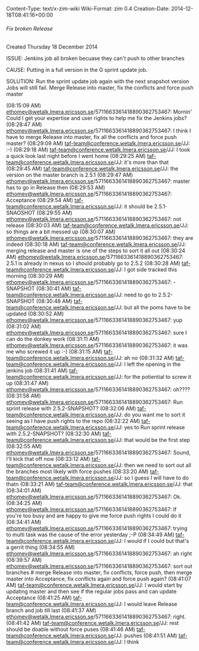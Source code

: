 Content-Type: text/x-zim-wiki
Wiki-Format: zim 0.4
Creation-Date: 2014-12-18T08:41:16+00:00

###### Fix broken Release ######
Created Thursday 18 December 2014

ISSUE:
Jenkins job all broken becuase they can't push to other branches

CAUSE:
Putting in a full version in the G sprint update job.

SOLUTION:
Run the sprint update job again with the next snapshot version
Jobs will still fail.
Merge Release into master, fix the conflicts and force push master


(08:15:09 AM) ethomev@wetalk.lmera.ericsson.se/5711663361418890362753467: Mornin' Could I get your expertise and user rights to help me fix the Jenkins jobs?
(08:28:47 AM) ethomev@wetalk.lmera.ericsson.se/5711663361418890362753467: I think I have to merge Release into master, fix all the conflicts and force push master?
(08:29:09 AM) taf-team@conference.wetalk.lmera.ericsson.se/JJ: :-)
(08:29:18 AM) taf-team@conference.wetalk.lmera.ericsson.se/JJ: I took a quick look last night before I went home
(08:29:25 AM) taf-team@conference.wetalk.lmera.ericsson.se/JJ: it's more than that
(08:29:45 AM) taf-team@conference.wetalk.lmera.ericsson.se/JJ: the version on the master branch is 2.5.1 
(08:29:47 AM) ethomev@wetalk.lmera.ericsson.se/5711663361418890362753467: master has to go in Release then
(08:29:53 AM) ethomev@wetalk.lmera.ericsson.se/5711663361418890362753467: Acceptance
(08:29:54 AM) taf-team@conference.wetalk.lmera.ericsson.se/JJ: it should be 2.5.1-SNAOSHOT
(08:29:55 AM) ethomev@wetalk.lmera.ericsson.se/5711663361418890362753467: not release
(08:30:03 AM) taf-team@conference.wetalk.lmera.ericsson.se/JJ: so things are a bit messed up
(08:30:07 AM) ethomev@wetalk.lmera.ericsson.se/5711663361418890362753467: they are indeed
(08:30:18 AM) taf-team@conference.wetalk.lmera.ericsson.se/JJ: merging release and master is one of the steps to sort it all out
(08:30:24 AM) ethomev@wetalk.lmera.ericsson.se/5711663361418890362753467: 2.5.1 is already in nexus so I should probably go to 2.5.2
(08:30:28 AM) taf-team@conference.wetalk.lmera.ericsson.se/JJ: I got side tracked this morning
(08:30:29 AM) ethomev@wetalk.lmera.ericsson.se/5711663361418890362753467: -SNAPSHOT
(08:30:41 AM) taf-team@conference.wetalk.lmera.ericsson.se/JJ: need to go to 2.5.2-SNAPSHOT
(08:30:48 AM) taf-team@conference.wetalk.lmera.ericsson.se/JJ: but all the poms have to be updated
(08:30:52 AM) ethomev@wetalk.lmera.ericsson.se/5711663361418890362753467: yup
(08:31:02 AM) ethomev@wetalk.lmera.ericsson.se/5711663361418890362753467: sure I can do the donkey work
(08:31:11 AM) ethomev@wetalk.lmera.ericsson.se/5711663361418890362753467: it was me who screwed it up :-)
(08:31:15 AM) taf-team@conference.wetalk.lmera.ericsson.se/JJ: ah no 
(08:31:32 AM) taf-team@conference.wetalk.lmera.ericsson.se/JJ: I left the opening in the jenkins job 
(08:31:41 AM) taf-team@conference.wetalk.lmera.ericsson.se/JJ: for the potiential to screw it up
(08:31:47 AM) ethomev@wetalk.lmera.ericsson.se/5711663361418890362753467: oh????
(08:31:58 AM) ethomev@wetalk.lmera.ericsson.se/5711663361418890362753467: Run sprint release with 2.5.2-SNAPSHOT?
(08:32:06 AM) taf-team@conference.wetalk.lmera.ericsson.se/JJ: do you want me to sort it seeing as I have push rights to the repo
(08:32:22 AM) taf-team@conference.wetalk.lmera.ericsson.se/JJ: yes to Run sprint release with 2.5.2-SNAPSHOT?
(08:32:30 AM) taf-team@conference.wetalk.lmera.ericsson.se/JJ: that would be the first step
(08:32:55 AM) ethomev@wetalk.lmera.ericsson.se/5711663361418890362753467: Sound, I'll kick that off now
(08:33:12 AM) taf-team@conference.wetalk.lmera.ericsson.se/JJ: then we need to sort out all the branches most likely with force pushes
(08:33:20 AM) taf-team@conference.wetalk.lmera.ericsson.se/JJ: so I guess I will have to do thatn
(08:33:21 AM) taf-team@conference.wetalk.lmera.ericsson.se/JJ: that
(08:34:01 AM) ethomev@wetalk.lmera.ericsson.se/5711663361418890362753467: Ok.
(08:34:25 AM) ethomev@wetalk.lmera.ericsson.se/5711663361418890362753467: If you're too busy and are happy to give me force push rights I could do it
(08:34:41 AM) ethomev@wetalk.lmera.ericsson.se/5711663361418890362753467: trying to multi task was the cause of the error yesterday ;-P
(08:34:49 AM) taf-team@conference.wetalk.lmera.ericsson.se/JJ: I would if I could but that's a gerrit thing
(08:34:55 AM) ethomev@wetalk.lmera.ericsson.se/5711663361418890362753467: ah right
(08:39:57 AM) ethomev@wetalk.lmera.ericsson.se/5711663361418890362753467: sort out branches # merge Release into master, fix conflicts, force push, then merge master into Acceptance, fix conflicts again and force push again?
(08:41:07 AM) taf-team@conference.wetalk.lmera.ericsson.se/JJ: I would start by updating master and then see if the regular jobs pass and can update Acceptance
(08:41:25 AM) taf-team@conference.wetalk.lmera.ericsson.se/JJ: I would leave Release branch and job till last
(08:41:37 AM) ethomev@wetalk.lmera.ericsson.se/5711663361418890362753467: right.
(08:41:42 AM) taf-team@conference.wetalk.lmera.ericsson.se/JJ: rest should be doable without force puses
(08:41:46 AM) taf-team@conference.wetalk.lmera.ericsson.se/JJ: pushes
(08:41:51 AM) taf-team@conference.wetalk.lmera.ericsson.se/JJ: I think 
